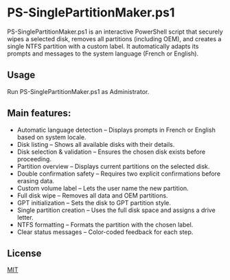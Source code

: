 # PS-SinglePartitionMaker.ps1
PS-SinglePartitionMaker.ps1 is an interactive PowerShell script that securely wipes a selected disk, removes all partitions (including OEM), and creates a single NTFS partition with a custom label. It automatically adapts its prompts and messages to the system language (French or English).

## Usage
Run PS-SinglePartitionMaker.ps1 as Administrator.

## Main features:
- Automatic language detection – Displays prompts in French or English based on system locale.
- Disk listing – Shows all available disks with their details.
- Disk selection & validation – Ensures the chosen disk exists before proceeding.
- Partition overview – Displays current partitions on the selected disk.
- Double confirmation safety – Requires two explicit confirmations before erasing data.
- Custom volume label – Lets the user name the new partition.
- Full disk wipe – Removes all data and OEM partitions.
- GPT initialization – Sets the disk to GPT partition style.
- Single partition creation – Uses the full disk space and assigns a drive letter.
- NTFS formatting – Formats the partition with the chosen label.
- Clear status messages – Color-coded feedback for each step.


## License
[MIT](https://choosealicense.com/licenses/mit/)
